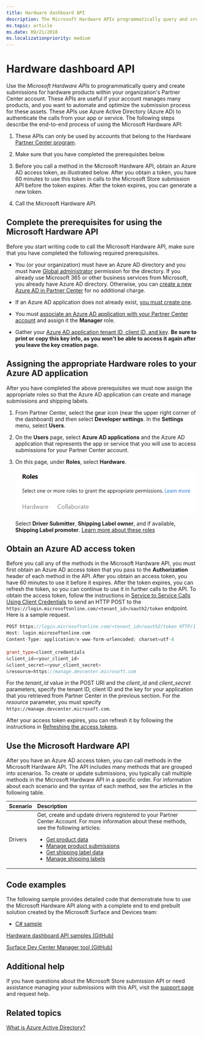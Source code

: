 ```yaml
---
title: Hardware dashboard API
description: The Microsoft Hardware APIs programmatically query and create submissions for hardware products within your organization's Partner Center account.
ms.topic: article
ms.date: 09/21/2018
ms.localizationpriority: medium
---
```


# Hardware dashboard API

Use the *Microsoft Hardware APIs* to programmatically query and create submissions for hardware products within your organization's Partner Center account. These APIs are useful if your account manages many products, and you want to automate and optimize the submission process for these assets. These APIs use Azure Active Directory (Azure AD) to authenticate the calls from your app or service.
The following steps describe the end-to-end process of using the Microsoft Hardware API:

1. These APIs can only be used by accounts that belong to the Hardware [Partner Center program](https://docs.microsoft.com/windows-hardware/drivers/dashboard/get-started-with-the-hardware-dashboard).

2. Make sure that you have completed the prerequisites below.

3. Before you call a method in the Microsoft Hardware API, obtain an Azure AD access token, as illustrated below. After you obtain a token, you have 60 minutes to use this token in calls to the Microsoft Store submission API before the token expires. After the token expires, you can generate a new token.

4. Call the Microsoft Hardware API.

## Complete the prerequisites for using the Microsoft Hardware API

Before you start writing code to call the Microsoft Hardware API, make sure that you have completed the following required prerequisites.

* You (or your organization) must have an Azure AD directory and you must have [Global administrator](https://go.microsoft.com/fwlink/?LinkId=746654)  permission for the directory. If you already use Microsoft 365 or other business services from Microsoft, you already have Azure AD directory. Otherwise, you can [create a new Azure AD in Partner Center](https://docs.microsoft.com/windows/uwp/publish/associate-azure-ad-with-partner-center#create-a-brand-new-azure-ad-to-associate-with-your-partner-center-account) for no additional charge.

* If an Azure AD application does not already exist, [you must create one](https://docs.microsoft.com/windows/uwp/publish/add-users-groups-and-azure-ad-applications#create-a-new-azure-ad-application-account-in-your-organizations-directory-and-add-it-to-your-partner-center-account).

* You must [associate an Azure AD application with your Partner Center account](https://docs.microsoft.com/windows/uwp/publish/associate-azure-ad-with-partner-center) and assign it the **Manager** role.

* Gather your [Azure AD application tenant ID, client ID, and key](https://docs.microsoft.com/windows/uwp/publish/add-users-groups-and-azure-ad-applications#manage-keys-for-an-azure-ad-application).  **Be sure to print or copy this key info, as you won't be able to access it again after you leave the key creation page.** 

## Assigning the appropriate Hardware roles to your Azure AD application

After you have completed the above prerequisites we must now assign the appropriate roles so that the Azure AD application can create and manage submissions and shipping labels.

1. From Partner Center, select the gear icon (near the upper right corner of the dashboard) and then select **Developer settings**. In the **Settings** menu, select **Users**.

2. On the **Users** page, select **Azure AD applications** and the Azure AD application that represents the app or service that you will use to access submissions for your Partner Center account.  

3. On this page, under **Roles**, select **Hardware**.

    ![an image showing the Hardware tab in the Roles section](images/hardware-tab-in-roles-section.png)

    Select **Driver Submitter**, **Shipping Label owner**, and if available, **Shipping Label promoter**.  [Learn more about these roles](https://docs.microsoft.com/windows-hardware/drivers/dashboard/managing-user-roles)
    

## Obtain an Azure AD access token

Before you call any of the methods in the Microsoft Hardware API, you must first obtain an Azure AD access token that you pass to the **Authorization** header of each method in the API. After you obtain an access token, you have 60 minutes to use it before it expires. After the token expires, you can refresh the token, so you can continue to use it in further calls to the API. To obtain the access token, follow the instructions in [Service to Service Calls Using Client Credentials](https://azure.microsoft.com/documentation/articles/active-directory-protocols-oauth-service-to-service/) to send an HTTP POST to the `https://login.microsoftonline.com/<tenant_id>/oauth2/token` endpoint. Here is a sample request.

```cpp
POST https://login.microsoftonline.com/<tenant_id>/oauth2/token HTTP/1.1
Host: login.microsoftonline.com
Content-Type: application/x-www-form-urlencoded; charset=utf-8

grant_type=client_credentials
&client_id=<your_client_id>
&client_secret=<your_client_secret>
&resource=https://manage.devcenter.microsoft.com
```

For the *tenant_id* value in the POST URI and the *client_id* and *client_secret* parameters, specify the tenant ID, client ID and the key for your application that you retrieved from Partner Center in the previous section. For the *resource* parameter, you must specify `https://manage.devcenter.microsoft.com`.

After your access token expires, you can refresh it by following the instructions in [Refreshing the access tokens](https://azure.microsoft.com/documentation/articles/active-directory-protocols-oauth-code/#refreshing-the-access-tokens).

## Use the Microsoft Hardware API

After you have an Azure AD access token, you can call methods in the Microsoft Hardware API. The API includes many methods that are grouped into scenarios. To create or update submissions, you typically call multiple methods in the Microsoft Hardware API in a specific order. For information about each scenario and the syntax of each method, see the articles in the following table.

| Scenario | Description |
|:--|:--|
| Drivers | Get, create and update drivers registered to your Partner Center Account. For more information about these methods, see the following articles:<ul><li>[Get product data](get-product-data.md)</li><li>[Manage product submissions](manage-product-submissions.md)</li><li>[Get shipping label data](get-shipping-labels.md)</li><li>[Manage shipping labels](manage-shipping-labels.md)</li></ul>|

## Code examples

The following sample provides detailed code that demonstrate how to use the Microsoft Hardware API along with a complete end to end prebuilt solution created by the Microsoft Surface and Devices team:

* [C# sample](https://download.microsoft.com/download/C/F/4/CF404E53-87A0-4204-BA13-A64B09A237C1/HardwareApiCSharpSample.zip)

[Hardware dashboard API samples (GitHub)](https://aka.ms/hpc_async_api_samples)

[Surface Dev Center Manager tool (GitHub)](https://github.com/Microsoft/SDCM)

## Additional help

If you have questions about the Microsoft Store submission API or need assistance managing your submissions with this API, visit the [support page](https://partner.microsoft.com/dashboard/account/help?returnUri=https://developer.microsoft.com/dashboard/hardware) and request help.

## Related topics

[What is Azure Active Directory?](https://docs.microsoft.com/azure/active-directory/fundamentals/active-directory-whatis)
